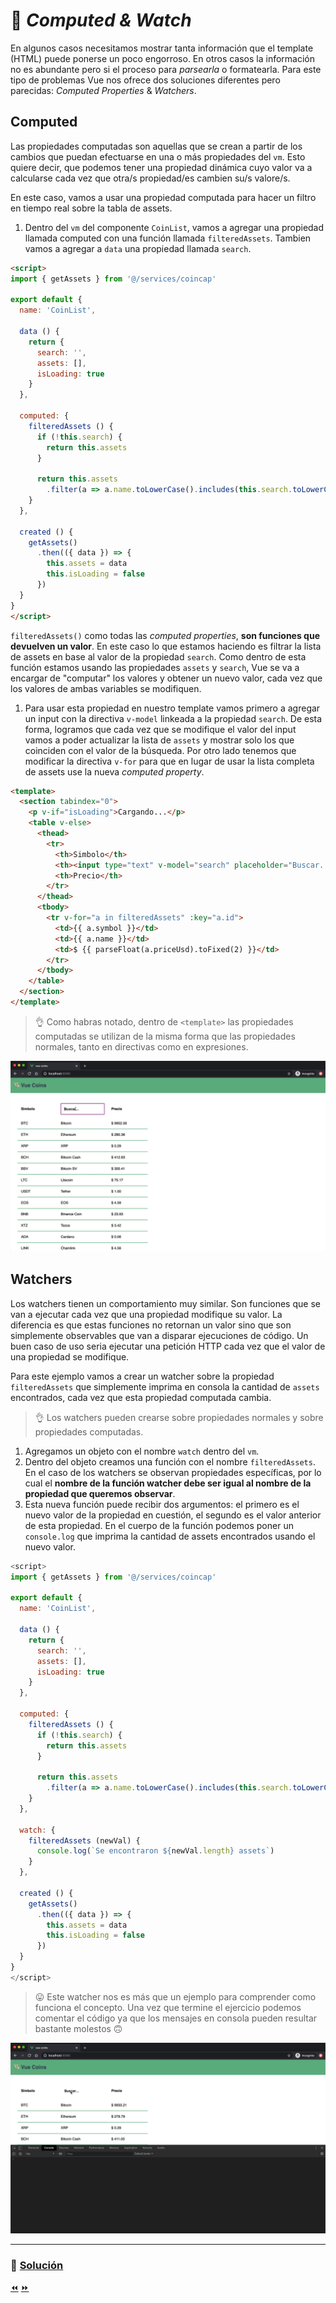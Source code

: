 # 👀 *Computed & Watch*

En algunos casos necesitamos mostrar tanta información que el template (HTML) puede ponerse un poco engorroso. En otros casos la información no es abundante pero si el proceso para *parsearla* o formatearla. Para este tipo de problemas Vue nos ofrece dos soluciones diferentes pero parecidas: *Computed Properties* & *Watchers*.

## Computed

Las propiedades computadas son aquellas que se crean a partir de los cambios que puedan efectuarse en una o más propiedades del `vm`. Esto quiere decir, que podemos tener una propiedad dinámica cuyo valor va a calcularse cada vez que otra/s propiedad/es cambien su/s valore/s.

En este caso, vamos a usar una propiedad computada para hacer un filtro en tiempo real sobre la tabla de assets.

1. Dentro del `vm` del componente `CoinList`, vamos a agregar una propiedad llamada computed con una función llamada `filteredAssets`. Tambien vamos a agregar a `data` una propiedad llamada `search`.

```html
<script>
import { getAssets } from '@/services/coincap'

export default {
  name: 'CoinList',

  data () {
    return {
      search: '',
      assets: [],
      isLoading: true
    }
  },

  computed: {
    filteredAssets () {
      if (!this.search) {
        return this.assets
      }

      return this.assets
        .filter(a => a.name.toLowerCase().includes(this.search.toLowerCase()))
    }
  },

  created () {
    getAssets()
      .then(({ data }) => {
        this.assets = data
        this.isLoading = false
      })
  }
}
</script>
```

`filteredAssets()` como todas las *computed properties*, **son funciones que devuelven un valor**.
En este caso lo que estamos haciendo es filtrar la lista de assets en base al valor de la propiedad `search`. Como dentro de esta función estamos usando las propiedades `assets` y `search`, Vue se va a encargar de "computar" los valores y obtener un nuevo valor, cada vez que los valores de ambas variables se modifiquen.

1. Para usar esta propiedad en nuestro template vamos primero a agregar un input con la directiva `v-model` linkeada a la propiedad `search`. De esta forma, logramos que cada vez que se modifique el valor del input vamos a poder actualizar la lista de `assets` y mostrar solo los que coinciden con el valor de la búsqueda. Por otro lado tenemos que modificar la directiva `v-for` para que en lugar de usar la lista completa de assets use la nueva *computed property*.

```html
<template>
  <section tabindex="0">
    <p v-if="isLoading">Cargando...</p>
    <table v-else>
      <thead>
        <tr>
          <th>Simbolo</th>
          <th><input type="text" v-model="search" placeholder="Buscar..." aria-label="Buscar..."></th>
          <th>Precio</th>
        </tr>
      </thead>
      <tbody>
        <tr v-for="a in filteredAssets" :key="a.id">
          <td>{{ a.symbol }}</td>
          <td>{{ a.name }}</td>
          <td>$ {{ parseFloat(a.priceUsd).toFixed(2) }}</td>
        </tr>
      </tbody>
    </table>
  </section>
</template>
```

> 👌 Como habras notado, dentro de `<template>` las propiedades computadas se utilizan de la misma forma que las propiedades normales, tanto en directivas como en expresiones.

![computed](../img/computed.gif)

## Watchers

Los watchers tienen un comportamiento muy similar. Son funciones que se van a ejecutar cada vez que una propiedad modifique su valor. La diferencia es que estas funciones no retornan un valor sino que son simplemente observables que van a disparar ejecuciones de código. Un buen caso de uso seria ejecutar una petición HTTP cada vez que el valor de una propiedad se modifique.

Para este ejemplo vamos a crear un watcher sobre la propiedad `filteredAssets` que simplemente imprima en consola la cantidad de `assets` encontrados, cada vez que esta propiedad computada cambia.

> 👌 Los watchers pueden crearse sobre propiedades normales y sobre propiedades computadas.

1. Agregamos un objeto con el nombre `watch` dentro del `vm`.
2. Dentro del objeto creamos una función con el nombre `filteredAssets`. En el caso de los watchers se observan propiedades específicas, por lo cual el **nombre de la función watcher debe ser igual al nombre de la propiedad que queremos observar**.
3. Esta nueva función puede recibir dos argumentos: el primero es el nuevo valor de la propiedad en cuestión, el segundo es el valor anterior de esta propiedad. En el cuerpo de la función podemos poner un `console.log` que imprima la cantidad de assets encontrados usando el nuevo valor.

```js
<script>
import { getAssets } from '@/services/coincap'

export default {
  name: 'CoinList',

  data () {
    return {
      search: '',
      assets: [],
      isLoading: true
    }
  },

  computed: {
    filteredAssets () {
      if (!this.search) {
        return this.assets
      }

      return this.assets
        .filter(a => a.name.toLowerCase().includes(this.search.toLowerCase()))
    }
  },

  watch: {
    filteredAssets (newVal) {
      console.log(`Se encontraron ${newVal.length} assets`)
    }
  },

  created () {
    getAssets()
      .then(({ data }) => {
        this.assets = data
        this.isLoading = false
      })
  }
}
</script>
```

> 😛 Este watcher nos es más que un ejemplo para comprender como funciona el concepto. Una vez que termine el ejercicio podemos comentar el código ya que los mensajes en consola pueden resultar bastante molestos 🙃

![watcher](../img/watcher.gif)

___

### 📝 [Solución](https://github.com/ianaya89/vue-coins/tree/11)

[⏪](https://github.com/ianaya89/workshop-vuejs/blob/master/ex/10.md)  [⏩](https://github.com/ianaya89/workshop-vuejs/blob/master/ex/12.md)
